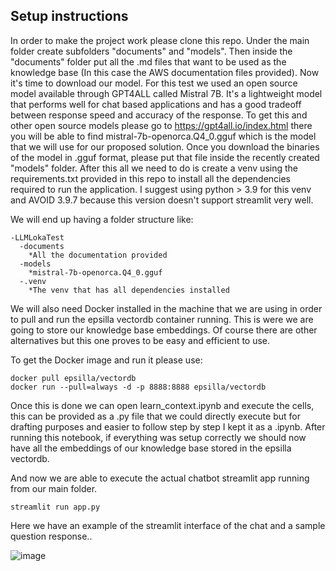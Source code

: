 ## Setup instructions
In order to make the project work please clone this repo. Under the main folder create subfolders "documents" and "models". Then inside the "documents" folder put all the .md files that want to be used as the knowledge base (In this case the AWS documentation files provided). 
Now it's time to download our model. For this test we used an open source model available through GPT4ALL called Mistral 7B. It's a lightweight model that performs well for chat based applications and has a good tradeoff between response speed and accuracy of the response.
To get this and other open source models please go to https://gpt4all.io/index.html there you will be able to find mistral-7b-openorca.Q4_0.gguf which is the model that we will use for our proposed solution. 
Once you download the binaries of the model in .gguf format, please put that file inside the recently created "models" folder.
After this all we need to do is create a venv using the requirements.txt provided in this repo to install all the dependencies required to run the application. I suggest using python > 3.9 for this venv and AVOID 3.9.7 because this version doesn't support streamlit very well. 

We will end up having a folder structure like:
```
-LLMLokaTest
  -documents
    *All the documentation provided
  -models
    *mistral-7b-openorca.Q4_0.gguf
  -.venv
    *The venv that has all dependencies installed
```

We will also need Docker installed in the machine that we are using in order to pull and run the epsilla vectordb container running. This is were we are going to store our knowledge base embeddings. Of course there are other alternatives but this one proves to be easy and efficient to use.

To get the Docker image and run it please use:

```
docker pull epsilla/vectordb
docker run --pull=always -d -p 8888:8888 epsilla/vectordb
```

Once this is done we can open learn_context.ipynb and execute the cells, this can be provided as a .py file that we could directly execute but for drafting purposes and easier to follow step by step I kept it as a .ipynb.
After running this notebook, if everything was setup correctly we should now have all the embeddings of our knowledge base stored in the epsilla vectordb.

And now we are able to execute the actual chatbot streamlit app running from our main folder.
```
streamlit run app.py
```
Here we have an example of the streamlit interface of the chat and a sample question response..

![image](https://github.com/DBerrio/LLMLokaTest/assets/100231892/01a94674-ae3e-453c-bbba-a22de32e4da6)


